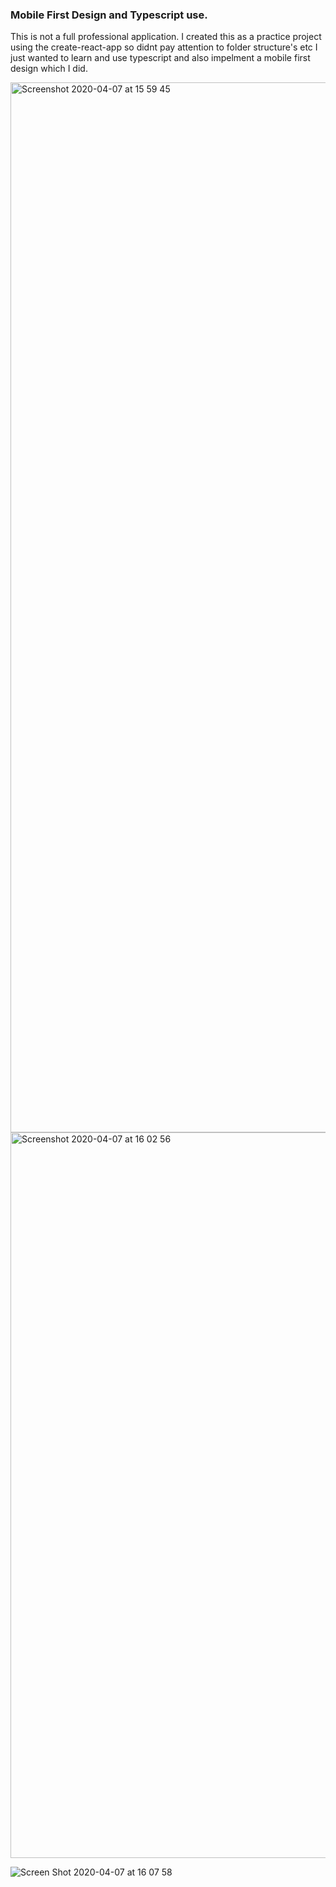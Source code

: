 ### Mobile First Design and Typescript use.
This is not a full professional application. I created this as a practice project using the create-react-app so didnt pay attention to folder structure's etc I just wanted to learn and use typescript and also impelment a mobile first design which I did.

<img width="1680" alt="Screenshot 2020-04-07 at 15 59 45" src="https://user-images.githubusercontent.com/7544317/78685352-8b6b4e80-78e9-11ea-92a8-8b72656bde05.png">

<img width="1161" alt="Screenshot 2020-04-07 at 16 02 56" src="https://user-images.githubusercontent.com/7544317/78685368-91612f80-78e9-11ea-80fb-06080412d14d.png">

![Screen Shot 2020-04-07 at 16 07 58](https://user-images.githubusercontent.com/7544317/78685687-016fb580-78ea-11ea-86ed-cc7e875ef1ec.png)
